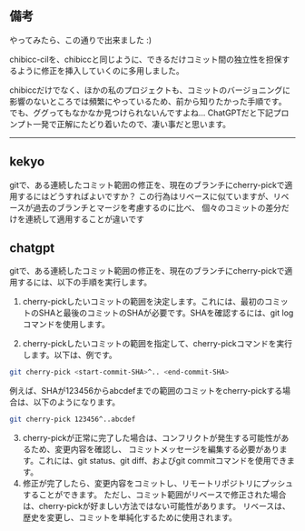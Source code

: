 ## 備考

やってみたら、この通りで出来ました :)

chibicc-cilを、chibiccと同じように、できるだけコミット間の独立性を担保するように修正を挿入していくのに多用しました。

chibiccだけでなく、ほかの私のプロジェクトも、コミットのバージョニングに影響のないところでは頻繁にやっているため、前から知りたかった手順です。
でも、ググってもなかなか見つけられないんですよね... ChatGPTだと下記プロンプト一発で正解にたどり着いたので、凄い事だと思います。

-----

## kekyo

gitで、ある連続したコミット範囲の修正を、現在のブランチにcherry-pickで適用するにはどうすればよいですか？
この行為はリベースに似ていますが、リベースが過去のブランチとマージを考慮するのに比べ、
個々のコミットの差分だけを連続して適用することが違いです

## chatgpt

gitで、ある連続したコミット範囲の修正を、現在のブランチにcherry-pickで適用するには、以下の手順を実行します。

1. cherry-pickしたいコミットの範囲を決定します。これには、最初のコミットのSHAと最後のコミットのSHAが必要です。SHAを確認するには、git logコマンドを使用します。

2. cherry-pickしたいコミットの範囲を指定して、cherry-pickコマンドを実行します。以下は、例です。
  ```bash
  git cherry-pick <start-commit-SHA>^.. <end-commit-SHA>
  ```
  例えば、SHAが123456からabcdefまでの範囲のコミットをcherry-pickする場合は、以下のようになります。
  ```bash
  git cherry-pick 123456^..abcdef
  ```
3. cherry-pickが正常に完了した場合は、コンフリクトが発生する可能性があるため、変更内容を確認し、
   コミットメッセージを編集する必要があります。これには、git status、git diff、およびgit commitコマンドを使用できます。
5. 修正が完了したら、変更内容をコミットし、リモートリポジトリにプッシュすることができます。
   ただし、コミット範囲がリベースで修正された場合は、cherry-pickが好ましい方法ではない可能性があります。
   リベースは、歴史を変更し、コミットを単純化するために使用されます。
 
